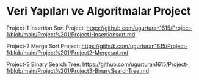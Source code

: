 # Veri Yapıları ve Algoritmalar Project

Project-1 Insertion Sort Project: https://github.com/ugurturan1615/Project-1/blob/main/Project%201/Project1-Insertionsort.md

Project-2 Merge Sort Project: https://github.com/ugurturan1615/Project-1/blob/main/Project%201/Project2-Mergesot.md

Project-3 Binary Search Tree: https://github.com/ugurturan1615/Project-1/blob/main/Project%201/Project3-BinarySearchTree.md
